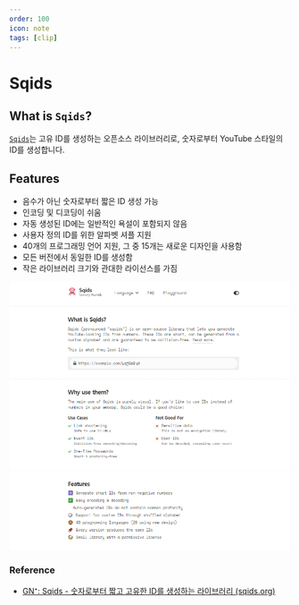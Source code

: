 ```yaml
---
order: 100
icon: note
tags: [clip]
---
```


# Sqids

## What is `Sqids`?

[`Sqids`](https://sqids.org/)는 고유 ID를 생성하는 오픈소스 라이브러리로, 숫자로부터 YouTube 스타일의 ID를 생성합니다.

## Features

- 음수가 아닌 숫자로부터 짧은 ID 생성 가능
- 인코딩 및 디코딩이 쉬움
- 자동 생성된 ID에는 일반적인 욕설이 포함되지 않음
- 사용자 정의 ID를 위한 알파벳 셔플 지원
- 40개의 프로그래밍 언어 지원, 그 중 15개는 새로운 디자인을 사용함
- 모든 버전에서 동일한 ID를 생성함
- 작은 라이브러리 크기와 관대한 라이선스를 가짐

![Sqids Screenshot](/static/attachments/sqids_image.png)

### Reference

- [GN⁺: Sqids - 숫자로부터 짧고 고유한 ID를 생성하는 라이브러리 (sqids.org)](https://news.hada.io/topic?id=12030)
